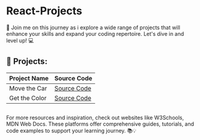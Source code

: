 # React-Projects


📢 Join me on this journey as i explore a wide range of projects that will enhance your skills and expand your coding repertoire. Let's dive in and level up! 💻

## 🔨 Projects:

| Project Name  | Source Code                                                                        | 
| ------------- | ---------------------------------------------------------------------------------- | 
| Move the Car  | [Source Code](https://github.com/karamanburak/React-Projects/tree/main/move-the-car) | 
| Get the Color | [Source Code](https://github.com/karamanburak/React-Projects/tree/main/move-the-car) | 


##

For more resources and inspiration, check out websites like W3Schools, MDN Web Docs. These platforms offer comprehensive guides, tutorials, and code examples to support your learning journey. 📚💡
